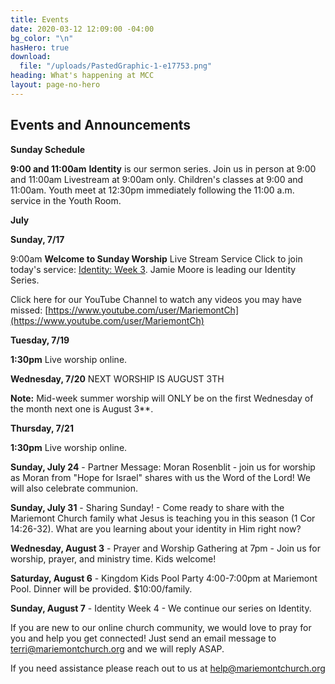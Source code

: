 ```yaml
---
title: Events
date: 2020-03-12 12:09:00 -04:00
bg_color: "\n"
hasHero: true
download:
  file: "/uploads/PastedGraphic-1-e17753.png"
heading: What's happening at MCC
layout: page-no-hero
---
```


## Events and Announcements

**Sunday Schedule**

**9:00 and 11:00am** 
**Identity** is our sermon series.  Join us in person at 9:00 and 11:00am Livestream at 9:00am only. Children's classes at 9:00 and 11:00am. Youth meet at 12:30pm immediately following the 11:00 a.m. service in the Youth Room.


**July**

**Sunday, 7/17** 

9:00am **Welcome to Sunday Worship** Live Stream Service Click to join today's service: [Identity: Week 3](https://youtu.be/iNKReVm-iEs). Jamie Moore is leading our Identity Series.

Click here for our YouTube Channel to watch any videos you may have missed:
[https://www.youtube.com/user/MariemontCh](https://www.youtube.com/user/MariemontCh)

**Tuesday, 7/19**

**1:30pm** Live worship online.

**Wednesday, 7/20** NEXT WORSHIP IS AUGUST 3TH

**Note:** Mid-week summer worship will ONLY be on the first Wednesday of the month next one is August 3**.

**Thursday, 7/21** 

**1:30pm** Live worship online.


**Sunday, July 24** - Partner Message: Moran Rosenblit - join us for worship as Moran from "Hope for Israel" shares with us the Word of the Lord! We will also celebrate communion.

**Sunday, July 31** - Sharing Sunday! - Come ready to share with the Mariemont Church family what Jesus is teaching you in this season (1 Cor 14:26-32). What are you learning about your identity in Him right now?

**Wednesday, August 3** - Prayer and Worship Gathering at 7pm - Join us for worship, prayer, and ministry time. Kids welcome!

**Saturday, August 6** - Kingdom Kids Pool Party 4:00-7:00pm at Mariemont Pool. Dinner will be provided. $10:00/family.

**Sunday, August 7** - Identity Week 4 - We continue our series on Identity.

If you are new to our online church community, we would love to pray for you and help you get connected! Just send an email message to [terri@mariemontchurch.org](http://terri@mariemontchurch.org) and we will reply ASAP.

If you need assistance please reach out to us at [help@mariemontchurch.org](http://help@mariemontchurch.org)

